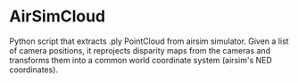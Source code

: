 # AirSimCloud 
Python script that extracts .ply PointCloud from airsim simulator. Given a list of camera positions, it reprojects disparity maps from the cameras and transforms them into a common world coordinate system (airsim's NED coordinates).

